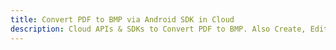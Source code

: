 ---title: Convert PDF to BMP via Android SDK in Clouddescription: Cloud APIs & SDKs to Convert PDF to BMP. Also Create, Edit & Render Microsoft Word & OpenOffice documents in the Cloud.---
